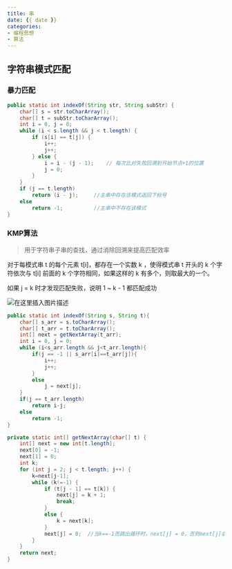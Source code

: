 ```yaml
---
title: 串
date: {{ date }}
categories:
- 编程思想
- 算法
---
```


## 字符串模式匹配

### 暴力匹配

```java
public static int indexOf(String str, String subStr) {
    char[] s = str.toCharArray();
    char[] t = subStr.toCharArray();
    int i = 0, j = 0;
    while (i < s.length && j < t.length) {
        if (s[i] == t[j]) {
            i++;
            j++;
        } else {
            i = i - (j - 1);	// 每次比对失败回溯到开始节点+1的位置
            j = 0;
        }
    }
    if (j == t.length)
        return (i - j);     //主串中存在该模式返回下标号
    else
        return -1;          //主串中不存在该模式
}
```

### KMP算法

> 用于字符串子串的查找，通过消除回溯来提高匹配效率

对于每模式串 t 的每个元素 t[i]，都存在一个实数 k ，使得模式串 t 开头的 k 个字符依次与 t[i] 前面的 k 个字符相同，如果这样的 k 有多个，则取最大的一个。

如果 j = k 时才发现匹配失败，说明 1 ~ k - 1 都匹配成功

![在这里插入图片描述](https://img-blog.csdnimg.cn/2021020420593768.png?x-oss-process=image/watermark,type_ZmFuZ3poZW5naGVpdGk,shadow_10,text_aHR0cHM6Ly9ibG9nLmNzZG4ubmV0L3dlaXhpbl80MjEwMzAyNg==,size_16,color_FFFFFF,t_70)

```java
public static int indexOf(String s, String t){
    char[] s_arr = s.toCharArray();
    char[] t_arr = t.toCharArray();
    int[] next = getNextArray(t_arr);
    int i = 0, j = 0;
    while (i<s_arr.length && j<t_arr.length){
        if(j == -1 || s_arr[i]==t_arr[j]){
            i++;
            j++;
        }
        else
            j = next[j];
    }
    if(j == t_arr.length)
        return i-j;
    else
        return -1;
}

private static int[] getNextArray(char[] t) {
    int[] next = new int[t.length];
    next[0] = -1;
    next[1] = 0;
    int k;
    for (int j = 2; j < t.length; j++) {
        k=next[j-1];
        while (k!=-1) {
            if (t[j - 1] == t[k]) {
                next[j] = k + 1;
                break;
            }
            else {
                k = next[k];
            }
            next[j] = 0;  //当k==-1而跳出循环时，next[j] = 0，否则next[j]会在break之前被赋值
        }
    }
    return next;
}
```

